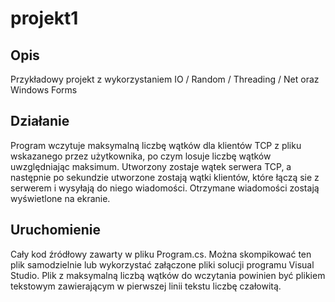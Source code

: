 # projekt1

## Opis
Przykładowy projekt z wykorzystaniem IO / Random / Threading / Net oraz Windows Forms

## Działanie
Program wczytuje maksymalną liczbę wątków dla klientów TCP z pliku wskazanego przez użytkownika, po czym losuje liczbę wątków uwzględniając maksimum. Utworzony zostaje wątek serwera TCP, a następnie po sekundzie utworzone zostają wątki klientów, które łączą sie z serwerem i wysyłają do niego wiadomości. Otrzymane wiadomości zostają wyświetlone na ekranie.

## Uruchomienie
Cały kod źródłowy zawarty w pliku Program.cs. Można skompikować ten plik samodzielnie lub wykorzystać załączone pliki solucji programu Visual Studio. Plik z maksymalną liczbą wątków do wczytania powinien być plikiem tekstowym zawierającym w pierwszej linii tekstu liczbę czałowitą.
